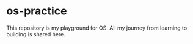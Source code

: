 # os-practice
This repository is my playground for OS. All my journey from learning to building is shared here.
